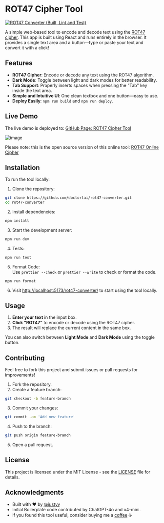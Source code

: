 # ROT47 Cipher Tool  
[![ROT47 Converter (Built, Lint and Test)](https://github.com/DoctorLai/rot47-converter/actions/workflows/ci.yaml/badge.svg)](https://github.com/DoctorLai/rot47-converter/actions/workflows/ci.yaml)

A simple web-based tool to encode and decode text using the [ROT47 cipher](https://en.wikipedia.org/wiki/ROT47). This app is built using React and runs entirely in the browser. It provides a single text area and a button—type or paste your text and convert it with a click!

## Features

- **ROT47 Cipher**: Encode or decode any text using the ROT47 algorithm.
- **Dark Mode**: Toggle between light and dark modes for better readability.
- **Tab Support**: Properly inserts spaces when pressing the "Tab" key inside the text area.
- **Simple and Intuitive UI**: One clean textbox and one button—easy to use.
- **Deploy Easily**: `npm run build` and `npm run deploy`.

## Live Demo

The live demo is deployed to: [GitHub Page: ROT47 Cipher Tool](https://doctorlai.github.io/rot47-converter/)

![image](https://github.com/user-attachments/assets/6d2593cd-4623-44f5-9f92-8bed2a508643)

Please note: this is the open source version of this online tool: [ROT47 Online Cipher](https://rot47.net/)

## Installation

To run the tool locally:

1. Clone the repository:
```bash
git clone https://github.com/doctorlai/rot47-converter.git  
cd rot47-converter
```

2. Install dependencies:
```bash
npm install
```

3. Start the development server:
```bash
npm run dev
```

4. Tests:
```bash
npm run test
```

5. Format Code:  
Use `prettier --check` or `prettier --write` to check or format the code.  
```bash
npm run format
```

6. Visit [http://localhost:5173/rot47-converter/](http://localhost:5173/rot47-converter/) to start using the tool locally.

## Usage

1. **Enter your text** in the input box.  
2. **Click "ROT47"** to encode or decode using the ROT47 cipher.  
3. The result will replace the current content in the same box.

You can also switch between **Light Mode** and **Dark Mode** using the toggle button.

## Contributing

Feel free to fork this project and submit issues or pull requests for improvements!

1. Fork the repository.  
2. Create a feature branch:  
```bash
git checkout -b feature-branch  
```
3. Commit your changes:  
```bash
git commit -am 'Add new feature'  
```
4. Push to the branch:  
```bash
git push origin feature-branch  
```
5. Open a pull request.

## License

This project is licensed under the MIT License - see the [LICENSE](LICENSE) file for details.

## Acknowledgments

- Built with ❤️ by [@justyy](https://github.com/doctorlai)  
- Initial Boilerplate code contributed by ChatGPT-4o and o4-mini.
- If you found this tool useful, consider buying me a [coffee](https://justyy.com/out/bmc) ☕
